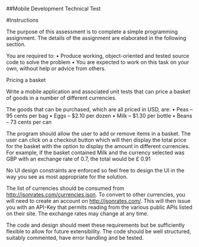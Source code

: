 


##Mobile Development Technical Test

#Instructions

The purpose of this assessment is to complete a simple programming assignment. The details of the assignment are elaborated in the following section.

You are required to:
• Produce working, object-oriented and tested source code to solve the problem
• You are expected to work on this task on your own, without help or advice from others.

Pricing a basket

Write a mobile application and associated unit tests that can price a basket of goods in a number of different currencies.

The goods that can be purchased, which are all priced in USD, are:
• Peas – 95 cents per bag
• Eggs – $2.10 per dozen
• Milk – $1.30 per bottle
• Beans – 73 cents per can

The program should allow the user to add or remove items in a basket. The user can click on a checkout button which will then display the total price for the basket with the option to display the amount in different currencies. For example, if the basket contained Milk and the currency selected was GBP with an exchange rate of 0.7, the total would be £ 0.91

No UI design constraints are enforced so feel free to design the UI in the way you see as most appropriate for the solution.

The list of currencies should be consumed from http://jsonrates.com/currencies.json. To convert to other currencies, you will need to create an account on http://jsonrates.com/. This will then issue you with an API-Key that permits reading from the various public APIs listed on their site. The exchange rates may change at any time.

The code and design should meet these requirements but be sufficiently flexible to allow for future extensibility. The code should be well structured, suitably commented, have error handling and be tested.